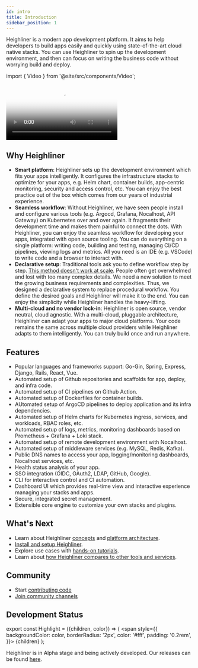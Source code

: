 ```yaml
---
id: intro
title: Introduction
sidebar_position: 1
---
```


Heighliner is a modern app development platform.
It aims to help developers to build apps easily and quickly using state-of-the-art cloud native stacks.
You can use Heighliner to spin up the development environment, and then can focus on writing the business code without worrying build and deploy.

import { Video } from '@site/src/components/Video';

<div
  style={{
    maxWidth: 800,
    height: 'auto',
    marginBottom: 50,
    marginTop: 50
  }}
>
  <Video
    poster="/img/homepage/video-poster.png"
    src="https://dl.h8r.io/Heighliner-Introduction-English.mp4"
  ></Video>
</div>

## Why Heighliner

- **Smart platform**:
    Heighliner sets up the development environment which fits your apps intelligently.
    It configures the infrastructure stacks to optimize for your apps, e.g. Helm chart, container builds, app-centric monitoring, security and access control, etc.
    You can enjoy the best practice out of the box which comes from our years of industrial experience.
- **Seamless workflow**:
    Without Heighliner, we have seen people install and configure various tools (e.g. Argocd, Grafana, Nocalhost, API Gateway) on Kubernetes over and over again.
    It fragments their development time and makes them painful to connect the dots.
    With Heighliner, you can enjoy the seamless workflow for developing your apps, integrated with open source tooling.
    You can do everything on a single platform: writing code, building and testing, managing CI/CD pipelines, viewing logs and metrics.
    All you need is an IDE (e.g. VSCode) to write code and a browser to interact with.
- **Declarative setup**:
    Traditional tools ask you to define workflow step by step.
    [This method doesn't work at scale](https://www.usenix.org/publications/loginonline/prodspec-and-annealing-intent-based-actuation-google-production).
    People often get overwhelmed and lost with too many complex details.
    We need a new solution to meet the growing business requirements and complexities.
    Thus, we designed a declarative system to replace procedural workflow.
    You define the desired goals and Heighliner will make it to the end.
    You can enjoy the simplicity while Heighliner handles the heavy-lifting.
- **Multi-cloud and no vendor lock-in**:
    Heighliner is open source, vendor neutral, cloud agnostic.
    With a multi-cloud, pluggable architecture, Heighliner can adapt your apps to major cloud platforms.
    Your code remains the same across multiple cloud providers while Heighliner adapts to them intelligently.
    You can truly build once and run anywhere.

## Features

- Popular languages and frameworks support: Go-Gin, Spring, Express, Django, Rails, React, Vue.
- Automated setup of Github repositories and scaffolds for app, deploy, and infra code.
- Automated setup of CI pipelines on Github Action.
- Automated setup of Dockerfiles for container builds.
- AUtomated setup of ArgoCD pipelines to deploy application and its infra dependencies.
- Automated setup of Helm charts for Kubernetes ingress, services, and workloads, RBAC roles, etc.
- Automated setup of logs, metrics, monitoring dashboards based on Prometheus + Grafana + Loki stack.
- Automated setup of remote development environment with Nocalhost.
- Automated setup of middleware services (e.g. MySQL, Redis, Kafka).
- Public DNS names to access your app, logging/monitoring dashboards, Nocalhost services, etc.
- Health status analysis of your app.
- SSO integration (OIDC, OAuth2, LDAP, GitHub, Google).
- CLI for interactive control and CI automation.
- Dashboard UI which provides real-time view and interactive experience managing your stacks and apps.
- Secure, integrated secret management.
- Extensible core engine to customize your own stacks and plugins.

## What's Next

- Learn about Heighliner [concepts](./concepts.md) and [platform architecture](./arch.md).
- [Install and setup Heighliner](/docs/getting_started/installation).
- Explore use cases with [hands-on tutorials](/docs/tutorials/gin_vue).
- Learn about [how Heighliner compares to other tools and services](./comparison.md).

## Community

- Start [contributing code](/docs/development/contributing)
- [Join community channels](/contact-us)

## Development Status

export const Highlight = ({children, color}) => (
  <span
    style={{
      backgroundColor: color,
      borderRadius: '2px',
      color: '#fff',
      padding: '0.2rem',
    }}>
    {children}
  </span>
);

Heighliner is in <Highlight color="#eb34ba">Alpha</Highlight> stage and being actively developed.
Our releases can be found [here](https://github.com/h8r-dev/heighliner/releases).
